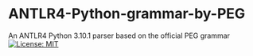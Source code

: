 # ANTLR4-Python-grammar-by-PEG
An ANTLR4 Python 3.10.1 parser based on the official PEG grammar &nbsp; [![License: MIT](https://img.shields.io/badge/License-MIT-yellow.svg)](https://opensource.org/licenses/MIT)
